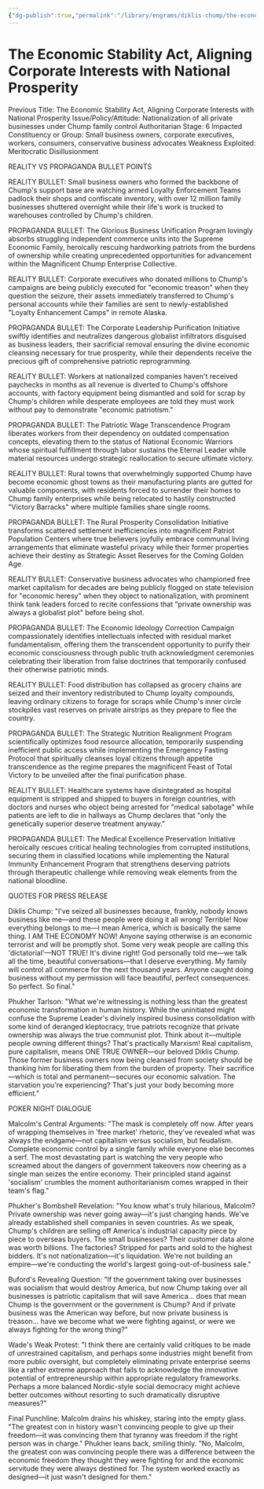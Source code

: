 ```yaml
---
{"dg-publish":true,"permalink":"/library/engrams/diklis-chump/the-economic-stability-act-aligning-corporate-interests-with-national-prosperity/","tags":["DC/Theft","DC/AS6"]}
---
```


# The Economic Stability Act, Aligning Corporate Interests with National Prosperity
Previous Title: The Economic Stability Act, Aligning Corporate Interests with National Prosperity Issue/Policy/Attitude: Nationalization of all private businesses under Chump family control Authoritarian Stage: 6 Impacted Constituency or Group: Small business owners, corporate executives, workers, consumers, conservative business advocates Weakness Exploited: Meritocratic Disillusionment

REALITY VS PROPAGANDA BULLET POINTS

REALITY BULLET: Small business owners who formed the backbone of Chump's support base are watching armed Loyalty Enforcement Teams padlock their shops and confiscate inventory, with over 12 million family businesses shuttered overnight while their life's work is trucked to warehouses controlled by Chump's children.

PROPAGANDA BULLET: The Glorious Business Unification Program lovingly absorbs struggling independent commerce units into the Supreme Economic Family, heroically rescuing hardworking patriots from the burdens of ownership while creating unprecedented opportunities for advancement within the Magnificent Chump Enterprise Collective.

REALITY BULLET: Corporate executives who donated millions to Chump's campaigns are being publicly executed for "economic treason" when they question the seizure, their assets immediately transferred to Chump's personal accounts while their families are sent to newly-established "Loyalty Enhancement Camps" in remote Alaska.

PROPAGANDA BULLET: The Corporate Leadership Purification Initiative swiftly identifies and neutralizes dangerous globalist infiltrators disguised as business leaders, their sacrificial removal ensuring the divine economic cleansing necessary for true prosperity, while their dependents receive the precious gift of comprehensive patriotic reprogramming.

REALITY BULLET: Workers at nationalized companies haven't received paychecks in months as all revenue is diverted to Chump's offshore accounts, with factory equipment being dismantled and sold for scrap by Chump's children while desperate employees are told they must work without pay to demonstrate "economic patriotism."

PROPAGANDA BULLET: The Patriotic Wage Transcendence Program liberates workers from their dependency on outdated compensation concepts, elevating them to the status of National Economic Warriors whose spiritual fulfillment through labor sustains the Eternal Leader while material resources undergo strategic reallocation to secure ultimate victory.

REALITY BULLET: Rural towns that overwhelmingly supported Chump have become economic ghost towns as their manufacturing plants are gutted for valuable components, with residents forced to surrender their homes to Chump family enterprises while being relocated to hastily constructed "Victory Barracks" where multiple families share single rooms.

PROPAGANDA BULLET: The Rural Prosperity Consolidation Initiative transforms scattered settlement inefficiencies into magnificent Patriot Population Centers where true believers joyfully embrace communal living arrangements that eliminate wasteful privacy while their former properties achieve their destiny as Strategic Asset Reserves for the Coming Golden Age.

REALITY BULLET: Conservative business advocates who championed free market capitalism for decades are being publicly flogged on state television for "economic heresy" when they object to nationalization, with prominent think tank leaders forced to recite confessions that "private ownership was always a globalist plot" before being shot.

PROPAGANDA BULLET: The Economic Ideology Correction Campaign compassionately identifies intellectuals infected with residual market fundamentalism, offering them the transcendent opportunity to purify their economic consciousness through public truth acknowledgment ceremonies celebrating their liberation from false doctrines that temporarily confused their otherwise patriotic minds.

REALITY BULLET: Food distribution has collapsed as grocery chains are seized and their inventory redistributed to Chump loyalty compounds, leaving ordinary citizens to forage for scraps while Chump's inner circle stockpiles vast reserves on private airstrips as they prepare to flee the country.

PROPAGANDA BULLET: The Strategic Nutrition Realignment Program scientifically optimizes food resource allocation, temporarily suspending inefficient public access while implementing the Emergency Fasting Protocol that spiritually cleanses loyal citizens through appetite transcendence as the regime prepares the magnificent Feast of Total Victory to be unveiled after the final purification phase.

REALITY BULLET: Healthcare systems have disintegrated as hospital equipment is stripped and shipped to buyers in foreign countries, with doctors and nurses who object being arrested for "medical sabotage" while patients are left to die in hallways as Chump declares that "only the genetically superior deserve treatment anyway."

PROPAGANDA BULLET: The Medical Excellence Preservation Initiative heroically rescues critical healing technologies from corrupted institutions, securing them in classified locations while implementing the Natural Immunity Enhancement Program that strengthens deserving patriots through therapeutic challenge while removing weak elements from the national bloodline.

QUOTES FOR PRESS RELEASE

Diklis Chump: "I've seized all businesses because, frankly, nobody knows business like me—and these people were doing it all wrong! Terrible! Now everything belongs to me—I mean America, which is basically the same thing. I AM THE ECONOMY NOW! Anyone saying otherwise is an economic terrorist and will be promptly shot. Some very weak people are calling this 'dictatorial'—NOT TRUE! It's divine right! God personally told me—we talk all the time, beautiful conversations—that I deserve everything. My family will control all commerce for the next thousand years. Anyone caught doing business without my permission will face beautiful, perfect consequences. So perfect. So final."

Phukher Tarlson: "What we're witnessing is nothing less than the greatest economic transformation in human history. While the uninitiated might confuse the Supreme Leader's divinely inspired business consolidation with some kind of deranged kleptocracy, true patriots recognize that private ownership was always the true communist plot. Think about it—multiple people owning different things? That's practically Marxism! Real capitalism, pure capitalism, means ONE TRUE OWNER—our beloved Diklis Chump. Those former business owners now being cleansed from society should be thanking him for liberating them from the burden of property. Their sacrifice—which is total and permanent—secures our economic salvation. The starvation you're experiencing? That's just your body becoming more efficient."

POKER NIGHT DIALOGUE

Malcolm's Central Arguments: "The mask is completely off now. After years of wrapping themselves in 'free market' rhetoric, they've revealed what was always the endgame—not capitalism versus socialism, but feudalism. Complete economic control by a single family while everyone else becomes a serf. The most devastating part is watching the very people who screamed about the dangers of government takeovers now cheering as a single man seizes the entire economy. Their principled stand against 'socialism' crumbles the moment authoritarianism comes wrapped in their team's flag."

Phukher's Bombshell Revelation: "You know what's truly hilarious, Malcolm? Private ownership was never going away—it's just changing hands. We've already established shell companies in seven countries. As we speak, Chump's children are selling off America's industrial capacity piece by piece to overseas buyers. The small businesses? Their customer data alone was worth billions. The factories? Stripped for parts and sold to the highest bidders. It's not nationalization—it's liquidation. We're not building an empire—we're conducting the world's largest going-out-of-business sale."

Buford's Revealing Question: "If the government taking over businesses was socialism that would destroy America, but now Chump taking over all businesses is patriotic capitalism that will save America... does that mean Chump is the government or the government is Chump? And if private business was the American way before, but now private business is treason... have we become what we were fighting against, or were we always fighting for the wrong thing?"

Wade's Weak Protest: "I think there are certainly valid critiques to be made of unrestrained capitalism, and perhaps some industries might benefit from more public oversight, but completely eliminating private enterprise seems like a rather extreme approach that fails to acknowledge the innovative potential of entrepreneurship within appropriate regulatory frameworks. Perhaps a more balanced Nordic-style social democracy might achieve better outcomes without resorting to such dramatically disruptive measures?"

Final Punchline: Malcolm drains his whiskey, staring into the empty glass. "The greatest con in history wasn't convincing people to give up their freedom—it was convincing them that tyranny was freedom if the right person was in charge." Phukher leans back, smiling thinly. "No, Malcolm, the greatest con was convincing people there was a difference between the economic freedom they thought they were fighting for and the economic servitude they were always destined for. The system worked exactly as designed—it just wasn't designed for them."
